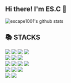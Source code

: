 <div>
  <section>
    <h1>Hi there! I'm ES.C 👋</h1>
    <img src="https://github-readme-stats.vercel.app/api?username=escape1001" alt="escape1001's github stats"/>
  </section>
  <section>
    <h2>📚 STACKS</h2>
    <div>
      <img src="https://img.shields.io/badge/html5-E34F26?style=for-the-badge&logo=html5&logoColor=white">
      <img src="https://img.shields.io/badge/css-1572B6?style=for-the-badge&logo=css3&logoColor=white"> 
      <img src="https://img.shields.io/badge/javascript-F7DF1E?style=for-the-badge&logo=javascript&logoColor=black"> 
      <img src="https://img.shields.io/badge/typescript-3178C6?style=for-the-badge&logo=typescript&logoColor=white">
      <br/>
      <img src="https://img.shields.io/badge/next.js-000000?style=for-the-badge&logo=next.js&logoColor=white"/>
      <img src="https://img.shields.io/badge/react-61DAFB?style=for-the-badge&logo=react&logoColor=black">
      <img src="https://img.shields.io/badge/jquery-0769AD?style=for-the-badge&logo=jquery&logoColor=white">
      <br/>
      <img src="https://img.shields.io/badge/python-3776AB?style=for-the-badge&logo=python&logoColor=white"> 
      <img src="https://img.shields.io/badge/django-092E20?style=for-the-badge&logo=django&logoColor=white">
      <img src="https://img.shields.io/badge/php-777BB4?style=for-the-badge&logo=php&logoColor=white">
      <img src="https://img.shields.io/badge/mysql-4479A1?style=for-the-badge&logo=mysql&logoColor=white">
      <br/>
      <img src="https://img.shields.io/badge/aws-FF9900?style=for-the-badge&logo=amazonwebservices&logoColor=white">
      <img src="https://img.shields.io/badge/firebase-DD2C00?style=for-the-badge&logo=firebase&logoColor=white">
      <img src="https://img.shields.io/badge/supabase-3FCF8E?style=for-the-badge&logo=supabase&logoColor=white">
      <br/>
      <img src="https://img.shields.io/badge/figma-F24E1E?style=for-the-badge&logo=figma&logoColor=white">
      <img src="https://img.shields.io/badge/adobe xd-FF61F6?style=for-the-badge&logo=adobexd&logoColor=white">
    </div>
  </section>
</div>
